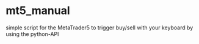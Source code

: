 # mt5_manual
 simple script for the MetaTrader5 to trigger buy/sell with your keyboard by using the python-API
